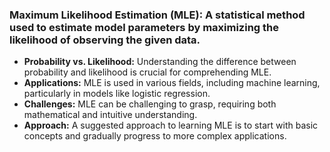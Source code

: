 
### **Maximum Likelihood Estimation (MLE):** A statistical method used to estimate model parameters by maximizing the likelihood of observing the given data.
* **Probability vs. Likelihood:** Understanding the difference between probability and likelihood is crucial for comprehending MLE.
* **Applications:** MLE is used in various fields, including machine learning, particularly in models like logistic regression.
* **Challenges:** MLE can be challenging to grasp, requiring both mathematical and intuitive understanding.
* **Approach:** A suggested approach to learning MLE is to start with basic concepts and gradually progress to more complex applications.

